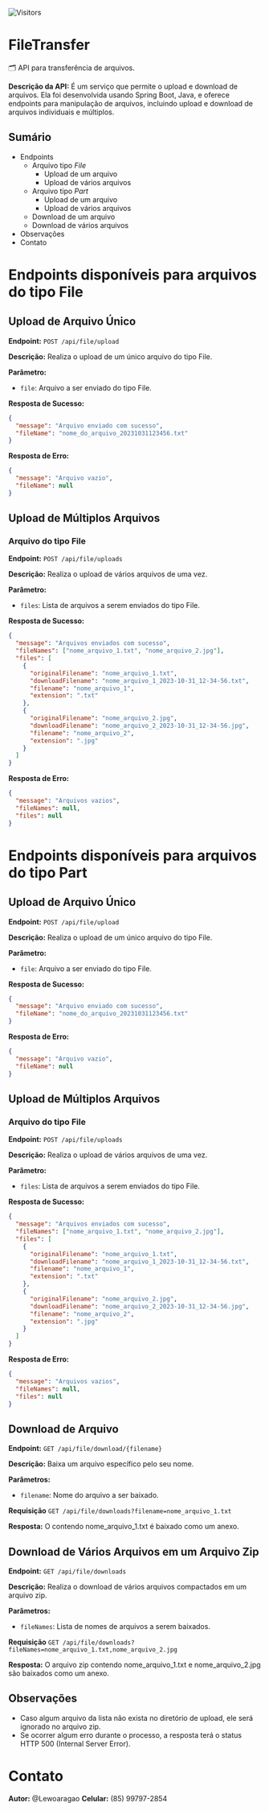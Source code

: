![Visitors](https://api.visitorbadge.io/api/visitors?path=lewoaragao%2Ffiletransfer&countColor=%233cb371)

# FileTransfer
🗂 API para transferência de arquivos.

**Descrição da API:** É um serviço que permite o upload e download de arquivos. Ela foi desenvolvida usando Spring Boot, Java, e oferece endpoints para manipulação de arquivos, incluindo upload e download de arquivos individuais e múltiplos.

## Sumário
- Endpoints
  - Arquivo tipo _File_
    - Upload de um arquivo
    - Upload de vários arquivos
  - Arquivo tipo _Part_
    - Upload de um arquivo
    - Upload de vários arquivos
  - Download de um arquivo
  - Download de vários arquivos
- Observações
- Contato

# Endpoints disponíveis para arquivos do tipo File
## Upload de Arquivo Único
**Endpoint:** `POST /api/file/upload`

**Descrição:** Realiza o upload de um único arquivo do tipo File.

**Parâmetro:** 
- `file`: Arquivo a ser enviado do tipo File.

**Resposta de Sucesso:**
```json
{
  "message": "Arquivo enviado com sucesso",
  "fileName": "nome_do_arquivo_20231031123456.txt"
}
```

**Resposta de Erro:**
```json
{
  "message": "Arquivo vazio",
  "fileName": null
}
```

## Upload de Múltiplos Arquivos

### Arquivo do tipo File
**Endpoint:** `POST /api/file/uploads`

**Descrição:** Realiza o upload de vários arquivos de uma vez.

**Parâmetro:**
- `files`: Lista de arquivos a serem enviados do tipo File.
 
**Resposta de Sucesso:**
```json
{
  "message": "Arquivos enviados com sucesso",
  "fileNames": ["nome_arquivo_1.txt", "nome_arquivo_2.jpg"],
  "files": [
    {
      "originalFilename": "nome_arquivo_1.txt",
      "downloadFilename": "nome_arquivo_1_2023-10-31_12-34-56.txt",
      "filename": "nome_arquivo_1",
      "extension": ".txt"
    },
    {
      "originalFilename": "nome_arquivo_2.jpg",
      "downloadFilename": "nome_arquivo_2_2023-10-31_12-34-56.jpg",
      "filename": "nome_arquivo_2",
      "extension": ".jpg"
    }
  ]
}
```

**Resposta de Erro:**
```json
{
  "message": "Arquivos vazios",
  "fileNames": null,
  "files": null
}
```

# Endpoints disponíveis para arquivos do tipo Part
## Upload de Arquivo Único
**Endpoint:** `POST /api/file/upload`

**Descrição:** Realiza o upload de um único arquivo do tipo File.

**Parâmetro:** 
- `file`: Arquivo a ser enviado do tipo File.

**Resposta de Sucesso:**
```json
{
  "message": "Arquivo enviado com sucesso",
  "fileName": "nome_do_arquivo_20231031123456.txt"
}
```

**Resposta de Erro:**
```json
{
  "message": "Arquivo vazio",
  "fileName": null
}
```

## Upload de Múltiplos Arquivos

### Arquivo do tipo File
**Endpoint:** `POST /api/file/uploads`

**Descrição:** Realiza o upload de vários arquivos de uma vez.

**Parâmetro:**
- `files`: Lista de arquivos a serem enviados do tipo File.
 
**Resposta de Sucesso:**
```json
{
  "message": "Arquivos enviados com sucesso",
  "fileNames": ["nome_arquivo_1.txt", "nome_arquivo_2.jpg"],
  "files": [
    {
      "originalFilename": "nome_arquivo_1.txt",
      "downloadFilename": "nome_arquivo_1_2023-10-31_12-34-56.txt",
      "filename": "nome_arquivo_1",
      "extension": ".txt"
    },
    {
      "originalFilename": "nome_arquivo_2.jpg",
      "downloadFilename": "nome_arquivo_2_2023-10-31_12-34-56.jpg",
      "filename": "nome_arquivo_2",
      "extension": ".jpg"
    }
  ]
}
```

**Resposta de Erro:**
```json
{
  "message": "Arquivos vazios",
  "fileNames": null,
  "files": null
}
```


## Download de Arquivo
**Endpoint:** `GET /api/file/download/{filename}`

**Descrição:** Baixa um arquivo específico pelo seu nome.

**Parâmetros:**
- `filename`: Nome do arquivo a ser baixado.

**Requisição** `GET /api/file/downloads?filename=nome_arquivo_1.txt`
 
**Resposta:** O contendo nome_arquivo_1.txt é baixado como um anexo.

## Download de Vários Arquivos em um Arquivo Zip

**Endpoint:** `GET /api/file/downloads`

**Descrição:** Realiza o download de vários arquivos compactados em um arquivo zip.

**Parâmetros:**
- `fileNames`: Lista de nomes de arquivos a serem baixados.

**Requisição** `GET /api/file/downloads?fileNames=nome_arquivo_1.txt,nome_arquivo_2.jpg`

**Resposta:** O arquivo zip contendo nome_arquivo_1.txt e nome_arquivo_2.jpg são baixados como um anexo.

## Observações
- Caso algum arquivo da lista não exista no diretório de upload, ele será ignorado no arquivo zip.
- Se ocorrer algum erro durante o processo, a resposta terá o status HTTP 500 (Internal Server Error).

# Contato
**Autor:** @Lewoaragao
**Celular:** (85) 99797-2854

